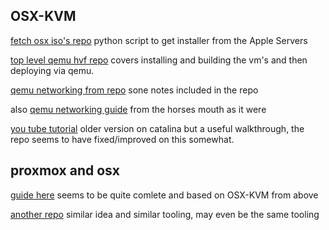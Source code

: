 ## OSX-KVM

[fetch osx iso's repo](https://github.com/kholia/OSX-KVM/blob/master/fetch-macOS-v2.py)
python script to get installer from the Apple Servers

[top level qemu hvf repo](https://github.com/kholia/OSX-KVM/tree/master)
covers installing and building the vm's and then deploying via qemu.

[qemu networking from repo](https://github.com/kholia/OSX-KVM/blob/master/networking-qemu-kvm-howto.txt)
sone notes included in the repo

also [qemu networking guide](http://wiki.qemu.org/Documentation/Networking)
from the horses mouth as it were

[you tube tutorial](https://www.youtube.com/watch?app=desktop&v=nTBTWbpOokI&feature=youtu.be)
older version on catalina but a useful walkthrough, the repo seems to have fixed/improved on this somewhat.

## proxmox and osx
[guide here](https://www.nicksherlock.com/2022/10/installing-macos-13-ventura-on-proxmox/#more-1349) seems to be quite comlete and based on OSX-KVM from above

[another repo](https://github.com/luchina-gabriel/OSX-PROXMOX/tree/main) similar idea and similar tooling, may even be the same tooling


<!--stackedit_data:
eyJoaXN0b3J5IjpbLTg5NTAyMDE3Ml19
-->